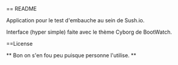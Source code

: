 == README

Application pour le test d'embauche au sein de Sush.io. 

Interface (hyper simple) faite avec le thème Cyborg de BootWatch.

==License  

** Bon on s'en fou peu puisque personne l'utilise. **